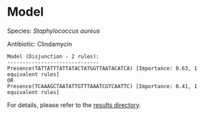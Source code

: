 
# Model

Species: *Staphylococcus aureus*

Antibiotic: Clindamycin

```
Model (Disjunction - 2 rules):
------------------------------
Presence(TATTATTTATTATACTATGGTTAATACATCA) [Importance: 0.63, 1 equivalent rules]
OR
Presence(TCAAAGCTAATATTGTTTAAATCGTCAATTC) [Importance: 0.41, 1 equivalent rules]

```

For details, please refer to the [results directory](../../../../../results/scm_b/staphylococcus%20aureus/clindamycin/repeat_2/).

